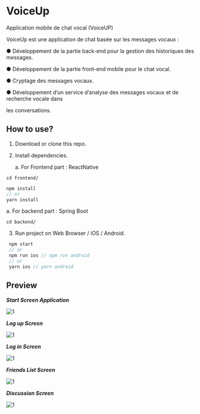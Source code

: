 # VoiceUp
Application mobile de chat vocal (VoiceUP)

VoiceUp est une application de chat basée sur les messages vocaux :

● Développement de la partie back-end pour la gestion des historiques des messages.

● Développement de la partie front-end mobile pour le chat vocal.

● Cryptage des messages vocaux.

● Développement d’un service d’analyse des messages vocaux et de recherche vocale dans

les conversations.

## How to use?

1. Download or clone this repo.

2. Install dependencies.

   a. For Frontend part : ReactNative
  
  ```
  cd frontend/
  ```

  ```js
  npm install
  // or
  yarn install
  ```
   a. For backend part : Spring Boot
     
  ```
  cd backend/
  ```

3. Run project on Web Browser / iOS / Android.

```js
 npm start
 // or
 npm run ios // npm run android
 // or
 yarn ios // yarn android
```
## Preview


***Start Screen Application***

![1](https://github.com/Fatma3011/VoiceUp/blob/master/startScreen.PNG)


***Log up Screen***

![1](https://github.com/Fatma3011/VoiceUp/blob/master/logUp.PNG)

***Log in Screen***

![1](https://github.com/Fatma3011/VoiceUp/blob/master/logIn.PNG)

***Friends List Screen***

![1](https://github.com/Fatma3011/VoiceUp/blob/master/listFriends.PNG)

***Discussion Screen***

![1](https://github.com/Fatma3011/VoiceUp/blob/master/Discussion.PNG)
